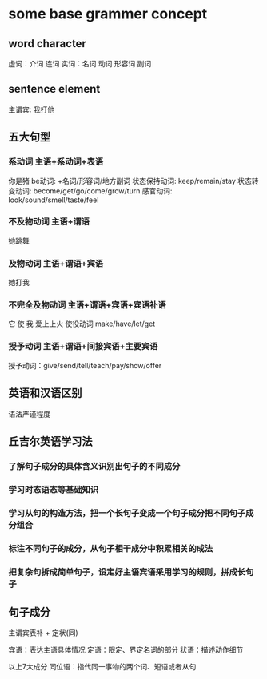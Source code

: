 # some base grammer concept

## word character
虚词：介词 连词
实词：名词 动词 形容词 副词

## sentence element
主谓宾: 我打他

## 五大句型

### 系动词 主语+系动词+表语
你是猪
be动词: +名词/形容词/地方副词
状态保持动词: keep/remain/stay
状态转变动词: become/get/go/come/grow/turn
感官动词: look/sound/smell/taste/feel

### 不及物动词 主语+谓语
她跳舞

### 及物动词 主语+谓语+宾语
她打我

### 不完全及物动词 主语+谓语+宾语+宾语补语
它 使 我 爱上上火
使役动词 make/have/let/get

### 授予动词 主语+谓语+间接宾语+主要宾语
授予动词：give/send/tell/teach/pay/show/offer

## 英语和汉语区别
语法严谨程度

## 丘吉尔英语学习法
### 了解句子成分的具体含义识别出句子的不同成分
### 学习时态语态等基础知识
### 学习从句的构造方法，把一个长句子变成一个句子成分把不同句子成分组合
### 标注不同句子的成分，从句子相干成分中积累相关的成法
### 把复杂句拆成简单句子，设定好主语宾语采用学习的规则，拼成长句子

## 句子成分
主谓宾表补 + 定状(同)

宾语：表达主语具体情况
定语：限定、界定名词的部分 
状语：描述动作细节

以上7大成分
同位语：指代同一事物的两个词、短语或者从句

